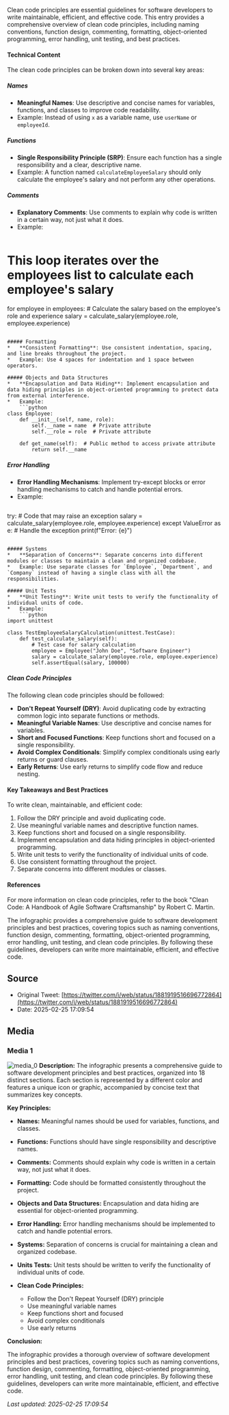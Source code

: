 Clean code principles are essential guidelines for software developers to write maintainable, efficient, and effective code. This entry provides a comprehensive overview of clean code principles, including naming conventions, function design, commenting, formatting, object-oriented programming, error handling, unit testing, and best practices.

#### Technical Content
The clean code principles can be broken down into several key areas:

##### Names
*   **Meaningful Names**: Use descriptive and concise names for variables, functions, and classes to improve code readability.
*   Example: Instead of using `x` as a variable name, use `userName` or `employeeId`.

##### Functions
*   **Single Responsibility Principle (SRP)**: Ensure each function has a single responsibility and a clear, descriptive name.
*   Example: A function named `calculateEmployeeSalary` should only calculate the employee's salary and not perform any other operations.

##### Comments
*   **Explanatory Comments**: Use comments to explain why code is written in a certain way, not just what it does.
*   Example:
    ```python
# This loop iterates over the employees list to calculate each employee's salary
for employee in employees:
    # Calculate the salary based on the employee's role and experience
    salary = calculate_salary(employee.role, employee.experience)
```

##### Formatting
*   **Consistent Formatting**: Use consistent indentation, spacing, and line breaks throughout the project.
*   Example: Use 4 spaces for indentation and 1 space between operators.

##### Objects and Data Structures
*   **Encapsulation and Data Hiding**: Implement encapsulation and data hiding principles in object-oriented programming to protect data from external interference.
*   Example:
    ```python
class Employee:
    def __init__(self, name, role):
        self.__name = name  # Private attribute
        self.__role = role  # Private attribute

    def get_name(self):  # Public method to access private attribute
        return self.__name
```

##### Error Handling
*   **Error Handling Mechanisms**: Implement try-except blocks or error handling mechanisms to catch and handle potential errors.
*   Example:
    ```python
try:
    # Code that may raise an exception
    salary = calculate_salary(employee.role, employee.experience)
except ValueError as e:
    # Handle the exception
    print(f"Error: {e}")
```

##### Systems
*   **Separation of Concerns**: Separate concerns into different modules or classes to maintain a clean and organized codebase.
*   Example: Use separate classes for `Employee`, `Department`, and `Company` instead of having a single class with all the responsibilities.

##### Unit Tests
*   **Unit Testing**: Write unit tests to verify the functionality of individual units of code.
*   Example:
    ```python
import unittest

class TestEmployeeSalaryCalculation(unittest.TestCase):
    def test_calculate_salary(self):
        # Test case for salary calculation
        employee = Employee("John Doe", "Software Engineer")
        salary = calculate_salary(employee.role, employee.experience)
        self.assertEqual(salary, 100000)
```

##### Clean Code Principles
The following clean code principles should be followed:

*   **Don't Repeat Yourself (DRY)**: Avoid duplicating code by extracting common logic into separate functions or methods.
*   **Meaningful Variable Names**: Use descriptive and concise names for variables.
*   **Short and Focused Functions**: Keep functions short and focused on a single responsibility.
*   **Avoid Complex Conditionals**: Simplify complex conditionals using early returns or guard clauses.
*   **Early Returns**: Use early returns to simplify code flow and reduce nesting.

#### Key Takeaways and Best Practices
To write clean, maintainable, and efficient code:

1.  Follow the DRY principle and avoid duplicating code.
2.  Use meaningful variable names and descriptive function names.
3.  Keep functions short and focused on a single responsibility.
4.  Implement encapsulation and data hiding principles in object-oriented programming.
5.  Write unit tests to verify the functionality of individual units of code.
6.  Use consistent formatting throughout the project.
7.  Separate concerns into different modules or classes.

#### References
For more information on clean code principles, refer to the book "Clean Code: A Handbook of Agile Software Craftsmanship" by Robert C. Martin.

The infographic provides a comprehensive guide to software development principles and best practices, covering topics such as naming conventions, function design, commenting, formatting, object-oriented programming, error handling, unit testing, and clean code principles. By following these guidelines, developers can write more maintainable, efficient, and effective code.
## Source

- Original Tweet: [https://twitter.com/i/web/status/1881919516696772864](https://twitter.com/i/web/status/1881919516696772864)
- Date: 2025-02-25 17:09:54


## Media

### Media 1
![media_0](./media_0.jpg)
**Description:** The infographic presents a comprehensive guide to software development principles and best practices, organized into 18 distinct sections. Each section is represented by a different color and features a unique icon or graphic, accompanied by concise text that summarizes key concepts.

**Key Principles:**

* **Names:** Meaningful names should be used for variables, functions, and classes.
* **Functions:** Functions should have single responsibility and descriptive names.
* **Comments:** Comments should explain why code is written in a certain way, not just what it does.
* **Formatting:** Code should be formatted consistently throughout the project.
* **Objects and Data Structures:** Encapsulation and data hiding are essential for object-oriented programming.
* **Error Handling:** Error handling mechanisms should be implemented to catch and handle potential errors.
* **Systems:** Separation of concerns is crucial for maintaining a clean and organized codebase.
* **Units Tests:** Unit tests should be written to verify the functionality of individual units of code.
* **Clean Code Principles:**

	+ Follow the Don't Repeat Yourself (DRY) principle
	+ Use meaningful variable names
	+ Keep functions short and focused
	+ Avoid complex conditionals
	+ Use early returns

**Conclusion:**

The infographic provides a thorough overview of software development principles and best practices, covering topics such as naming conventions, function design, commenting, formatting, object-oriented programming, error handling, unit testing, and clean code principles. By following these guidelines, developers can write more maintainable, efficient, and effective code.

*Last updated: 2025-02-25 17:09:54*